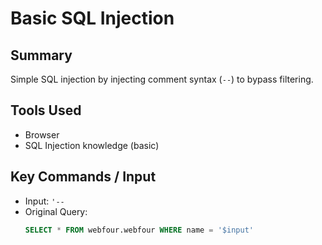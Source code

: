 # Basic SQL Injection

## Summary
Simple SQL injection by injecting comment syntax (`--`) to bypass filtering.

## Tools Used
- Browser
- SQL Injection knowledge (basic)

## Key Commands / Input
- Input: `'--`
- Original Query:  
  ```sql
  SELECT * FROM webfour.webfour WHERE name = '$input'
